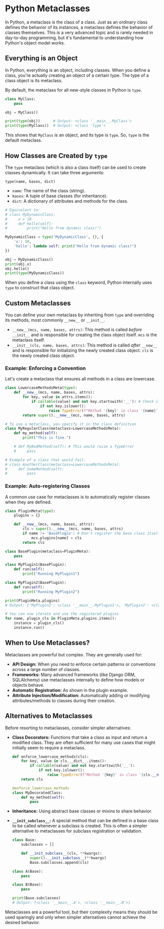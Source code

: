 # Python Metaclasses

In Python, a metaclass is the class of a class. Just as an ordinary class defines the behavior of its instances, a metaclass defines the behavior of classes themselves. This is a very advanced topic and is rarely needed in day-to-day programming, but it's fundamental to understanding how Python's object model works.

## Everything is an Object

In Python, everything is an object, including classes. When you define a class, you're actually creating an object of a certain type. The type of a class object is its metaclass.

By default, the metaclass for all new-style classes in Python is `type`.

```python
class MyClass:
    pass

obj = MyClass()

print(type(obj))      # Output: <class '__main__.MyClass'>
print(type(MyClass))  # Output: <class 'type'>
```

This shows that `MyClass` is an object, and its type is `type`. So, `type` is the default metaclass.

## How Classes are Created by `type`

The `type` metaclass (which is also a class itself) can be used to create classes dynamically. It can take three arguments:

`type(name, bases, dict)`

-   `name`: The name of the class (string).
-   `bases`: A tuple of base classes (for inheritance).
-   `dict`: A dictionary of attributes and methods for the class.

```python
# Equivalent to:
# class MyDynamicClass:
#     x = 10
#     def hello(self):
#         print("Hello from dynamic class!")

MyDynamicClass = type('MyDynamicClass', (), {
    'x': 10,
    'hello': lambda self: print("Hello from dynamic class!")
})

obj = MyDynamicClass()
print(obj.x)
obj.hello()
print(type(MyDynamicClass))
```

When you define a class using the `class` keyword, Python internally uses `type` to construct that class object.

## Custom Metaclasses

You can define your own metaclass by inheriting from `type` and overriding its methods, most commonly `__new__` or `__init__`.

-   `__new__(mcs, name, bases, attrs)`: This method is called *before* `__init__` and is responsible for creating the class object itself. `mcs` is the metaclass itself.
-   `__init__(cls, name, bases, attrs)`: This method is called *after* `__new__` and is responsible for initializing the newly created class object. `cls` is the newly created class object.

### Example: Enforcing a Convention

Let's create a metaclass that ensures all methods in a class are lowercase.

```python
class LowercaseMethodsMeta(type):
    def __new__(mcs, name, bases, attrs):
        for key, value in attrs.items():
            if callable(value) and not key.startswith('__'): # Check if it's a method and not a dunder method
                if not key.islower():
                    raise TypeError(f"Method '{key}' in class '{name}' must be lowercase.")
        return super().__new__(mcs, name, bases, attrs)

# To use a metaclass, you specify it in the class definition
class MyRegularClass(metaclass=LowercaseMethodsMeta):
    def my_method(self):
        print("This is fine.")

    # def MyBadMethod(self): # This would raise a TypeError
    #     pass

# Example of a class that would fail:
# class AnotherClass(metaclass=LowercaseMethodsMeta):
#     def SomeMethod(self):
#         pass
```

### Example: Auto-registering Classes

A common use case for metaclasses is to automatically register classes when they are defined.

```python
class PluginMeta(type):
    plugins = {}

    def __new__(mcs, name, bases, attrs):
        cls = super().__new__(mcs, name, bases, attrs)
        if name != 'BasePlugin': # Don't register the base class itself
            mcs.plugins[name] = cls
        return cls

class BasePlugin(metaclass=PluginMeta):
    pass

class MyPlugin1(BasePlugin):
    def run(self):
        print("Running MyPlugin1")

class MyPlugin2(BasePlugin):
    def run(self):
        print("Running MyPlugin2")

print(PluginMeta.plugins)
# Output: {'MyPlugin1': <class '__main__.MyPlugin1'>, 'MyPlugin2': <class '__main__.MyPlugin2'>}

# You can now iterate and use the registered plugins
for name, plugin_cls in PluginMeta.plugins.items():
    instance = plugin_cls()
    instance.run()
```

## When to Use Metaclasses?

Metaclasses are powerful but complex. They are generally used for:

-   **API Design:** When you need to enforce certain patterns or conventions across a large number of classes.
-   **Frameworks:** Many advanced frameworks (like Django ORM, SQLAlchemy) use metaclasses internally to define how models or objects behave.
-   **Automatic Registration:** As shown in the plugin example.
-   **Attribute Injection/Modification:** Automatically adding or modifying attributes/methods to classes during their creation.

## Alternatives to Metaclasses

Before resorting to metaclasses, consider simpler alternatives:

-   **Class Decorators:** Functions that take a class as input and return a modified class. They are often sufficient for many use cases that might initially seem to require a metaclass.

    ```python
    def enforce_lowercase_methods(cls):
        for key, value in cls.__dict__.items():
            if callable(value) and not key.startswith('__'):
                if not key.islower():
                    raise TypeError(f"Method '{key}' in class '{cls.__name__}' must be lowercase.")
        return cls

    @enforce_lowercase_methods
    class MyDecoratedClass:
        def my_method(self):
            pass
    ```

-   **Inheritance:** Using abstract base classes or mixins to share behavior.

-   **`__init_subclass__`:** A special method that can be defined in a base class to be called whenever a subclass is created. This is often a simpler alternative to metaclasses for subclass registration or validation.

    ```python
    class Base:
        subclasses = []

        def __init_subclass__(cls, **kwargs):
            super().__init_subclass__(**kwargs)
            Base.subclasses.append(cls)

    class A(Base):
        pass

    class B(Base):
        pass

    print(Base.subclasses)
    # Output: [<class '__main__.A'>, <class '__main__.B'>]
    ```

Metaclasses are a powerful tool, but their complexity means they should be used sparingly and only when simpler alternatives cannot achieve the desired behavior.
